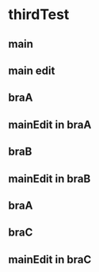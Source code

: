 # thirdTest
## main

## main edit
## braA

## mainEdit in braA
## braB

## mainEdit in braB
## braA
## braC

## mainEdit in braC